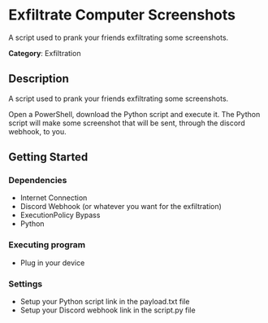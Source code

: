 # Exfiltrate Computer Screenshots

A script used to prank your friends exfiltrating some screenshots.

**Category**: Exfiltration

## Description

A script used to prank your friends exfiltrating some screenshots.

Open a PowerShell, download the Python script and execute it. The Python script will make some screenshot that will be sent, through the discord webhook, to you.

## Getting Started

### Dependencies

* Internet Connection
* Discord Webhook (or whatever you want for the exfiltration)
* ExecutionPolicy Bypass
* Python

### Executing program

* Plug in your device

### Settings

- Setup your Python script link in the payload.txt file
- Setup your Discord webhook link in the script.py file
